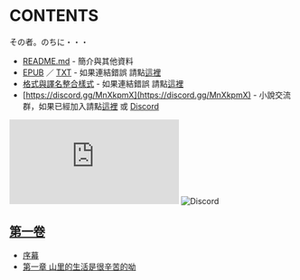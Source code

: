 # CONTENTS

その者。のちに・・・


- [README.md](README.md) - 簡介與其他資料
- [EPUB](https://gitlab.com/demonovel/epub-txt/blob/master/user_out/%E3%81%9D%E3%81%AE%E8%80%85%E3%80%82%E3%81%AE%E3%81%A1%E3%81%AB%E3%83%BB%E3%83%BB%E3%83%BB.epub) ／ [TXT](https://gitlab.com/demonovel/epub-txt/blob/master/user_out/out/%E3%81%9D%E3%81%AE%E8%80%85%E3%80%82%E3%81%AE%E3%81%A1%E3%81%AB%E3%83%BB%E3%83%BB%E3%83%BB.out.txt) - 如果連結錯誤 請點[這裡](https://gitlab.com/demonovel/epub-txt/tree/master)
- [格式與譯名整合樣式](https://github.com/bluelovers/node-novel/blob/master/lib/locales/%E3%81%9D%E3%81%AE%E8%80%85%E3%80%82%E3%81%AE%E3%81%A1%E3%81%AB%E3%83%BB%E3%83%BB%E3%83%BB.ts) - 如果連結錯誤 請點[這裡](https://github.com/bluelovers/node-novel/tree/master/lib/locales)
- [https://discord.gg/MnXkpmX](https://discord.gg/MnXkpmX) - 小說交流群，如果已經加入請點[這裡](https://discordapp.com/channels/467794087769014273/467794088285175809) 或 [Discord](https://discordapp.com/channels/@me)


![導航目錄](https://chart.apis.google.com/chart?cht=qr&chs=150x150&chl=https://gitee.com/bluelovers/novel/blob/master/user/その者。のちに・・・/導航目錄.md)  ![Discord](https://chart.apis.google.com/chart?cht=qr&chs=150x150&chl=https://discord.gg/MnXkpmX)




## [第一卷](%E7%AC%AC%E4%B8%80%E5%8D%B7)

- [序幕](%E7%AC%AC%E4%B8%80%E5%8D%B7/%E5%BA%8F%E5%B9%95.txt)
- [第一章 山里的生活是很辛苦的呦](%E7%AC%AC%E4%B8%80%E5%8D%B7/%E7%AC%AC%E4%B8%80%E7%AB%A0%20%E5%B1%B1%E9%87%8C%E7%9A%84%E7%94%9F%E6%B4%BB%E6%98%AF%E5%BE%88%E8%BE%9B%E8%8B%A6%E7%9A%84%E5%91%A6.txt)

